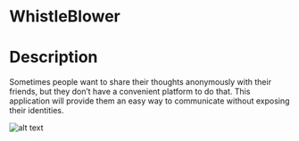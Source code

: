 # WhistleBlower

# Description
Sometimes people want to share their thoughts anonymously with their friends, but they don’t have a convenient platform to do that.
This application will provide them an easy way to communicate without exposing their identities.

![alt text](https://drive.google.com/open?id=1o1hFgCH2qLfUZiWYHphlfFlnNxw_kkv9)
